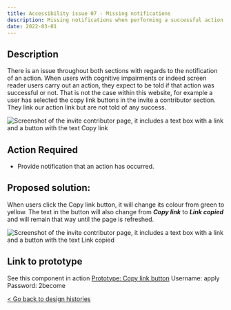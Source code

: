 ```yaml
---
title: Accessibility issue 07 - Missing notifications 
description: Missing notifications when performing a successful action (copy link button).
date: 2022-03-01
---
```

## Description
There is an issue throughout both sections with regards to the notification of an action. When users with cognitive impairments or indeed screen reader users carry out an action, they expect to be told if that action was successful or not. That is not the case within this website, for example a user has selected the copy link buttons in the invite a contributor section. They link our action link but are not told of any success. 

![Screenshot of the invite contributor page, it includes a text box with a link and a button with the text Copy link](/images/a2become/missing/01-invite.JPG "Screenshot of the invite contributor page")

## Action Required 
- Provide notification that an action has occurred.

## Proposed solution:
When  users click the Copy link button, it will change its colour from green to yellow. The text in the button will also change from ***Copy link*** to ***Link copied*** and will remain that way until the page is refreshed.   

![Screenshot of the invite contributor page, it includes a text box with a link and a button with the text Link copied](/images/a2become/missing/02-invite.JPG "Re-design of the Copy link button after it has been clicked.")

## Link to prototype
See this component in action
[Prototype: Copy link button](https://escorci-apply2become.herokuapp.com/invite) 
Username: apply
Password: 2become 


<a class="govuk-link" href="/a2b-external/"> < Go back to design histories</a>